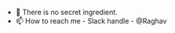 - 🌱 There is no secret ingredient.
- 📫 How to reach me - Slack handle - @Raghav

<!---
bairymr/bairymr is a ✨ special ✨ repository because its `README.md` (this file) appears on your GitHub profile.
You can click the Preview link to take a look at your changes.
--->

